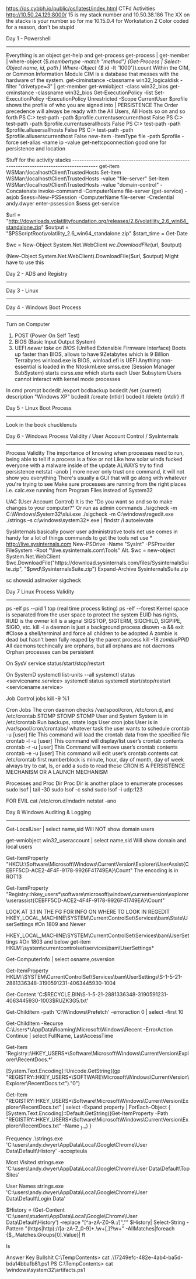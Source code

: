 https://os.cybbh.io/public/os/latest/index.html
CTFd Activities
http://10.50.24.129:8000/
15 is my stack number and 10.50.38.186
The XX on the stacks is your number so for me 10.15.0.4 for Workstation 2
Color coded for a reason, don't be stupid

Day 1 - Powershell
_______________________________________________________________________________________________________________________
Everything is an object
get-help and get-process
get-process | get-member | where-object {$_.membertype -match "method"}
(Get-Process | Select-Object name, id, path | Where-Object {$_.id -lt '1000'}).count 
Within the CIM, or Common Information Module
CIM is a database that messes with the hardware of the system. 
get-ciminstance -classname win32_logicaldisk -filter "drivetype=3" | get-member
get-wmiobject -class win32_bios 
get-cminstance -classname win32_bios
Get-ExecutionPolicy -list
Set-ExecutionPolicy -ExecutionPolicy Unrestricted -Scope CurrentUser
$profile shows the profile of who you are signed into | PERSISTENCE
The Order precedence will always be ready with the All Users, All Hosts so on and so forth
PS C:\> test-path -path $profile.currentusercurrenthost
False
PS C:\> test-path -path $profile.currentuserallhosts
False
PS C:\> test-path -path $profile.allusersallhosts
False
PS C:\> test-path -path $profile.alluserscurrenthost
False
new-item -ItemType file -path $profile -force
set-alias -name ip -value get-nettcpconnection
good one for persistence and location 

Stuff for the activity stacks -----------------------------------------------------------------------------------------
get-item WSMan:\localhost\Client\TrustedHosts
Set-Item WSMan:\localhost\Client\TrustedHosts -value "file-server"
Set-Item WSMan:\localhost\Client\TrustedHosts -value "domain-control" -Concatenate
invoke-commamd -ComputerName file-server {get-service} -asjob
$sess=New-PSSession -ComputerName file-server -Credential andy.dwyer
enter-pssession $sess
get-service

$url = "http://downloads.volatilityfoundation.org/releases/2.6/volatility_2.6_win64_standalone.zip"
$output = "$PSScriptRoot\volatility_2.6_win64_standalone.zip"
$start_time = Get-Date

$wc = New-Object System.Net.WebClient 
$wc.DownloadFile($url, $output) 


(New-Object System.Net.WebClient).DownloadFile($url, $output)
Might have to use this


Day 2 - ADS and Registry
_______________________________________________________________________________________________________________________











Day 3 - Linux
_______________________________________________________________________________________________________________________








Day 4 - Windows Boot Process
_______________________________________________________________________________________________________________________
Turn on Computer
1. POST (Power On Self Test)
2. BIOS (Basic Input Output System)
3. UEFI *newer take on BIOS* (Unified Extensible Firmware Interface)
   Boots up faster than BIOS, allows to have 9Zetabytes which is 9 Billion Terrabytes
winload.exe is BIOS, winload.efi is UEFI
Anything non-essential is loaded in the Ntoskrnl.exe
smss.exe (Session Manager SubSystem) starts csrss.exe which starts each User Subsytem
Users cannot interact with kernel mode processes


In cmd prompt
bcdedit /export bcdbackup
bcdedit /set {current} description "Windows XP"
bcdedit /create {ntldr} 
bcdedit /delete {ntdlr} /f




Day 5 - Linux Boot Process
_______________________________________________________________________________________________________________________

Look in the book chucklenuts 





Day 6 - Windows Process Validity / User Account Control / SysInternals
_______________________________________________________________________________________________________________________
Process Validity
The importance of knowing when processes need to run, being able to tell if a process is a fake or not
Like how solar winds fucked everyone with a malware inside of the update
ALWAYS try to find persistence 
netstat -anob | more
never only trust one command, it will not show you everything
There's usually a GUI that will go along with whatever you're trying to see
Make sure processes are running from the right places
i.e. calc.exe running from Program Files instead of System32



UAC (User Account Control)
It is the "Do you want so and so to make changes to your computer?" Or run as admin
commands 
./sigcheck -m C:\Windows\System32\slui.exe
./sigcheck -m C:\windows\regedit.exe
./strings –s c:\windows\system32\*.exe | findstr /i autoelevate



SysInternals
basically power user administrative tools 
net use comes in handy for a lot of things
commands to get the tools
net use * http://live.sysinternals.com
New-PSDrive -Name "SysInt" -PSProvider FileSystem -Root "\\live.sysinternals.com\Tools"
Alt.
$wc = new-object System.Net.WebClient 
$wc.DownloadFile("https://download.sysinternals.com/files/SysinternalsSuite.zip", "$pwd\SysinternalsSuite.zip")
Expand-Archive SysinternalsSuite.zip 

sc showsid
asInvoker
sigcheck



Day 7 Linux Process Validity
_______________________________________________________________________________________________________________________
ps -elf
ps --pid 1
top (real time process listing)
ps -elf --forest
Kernel space is separated from the user space to protect the system
EUID has rights, RUID is the owner
kill is a signal
SIGSTOP, SIGTERM, SIGCHILD, SIGPIPE, SIGIO, etc.
kill -l
a daemon is just a background process
disown -a && exit #Close a shell/terminal and force all children to be adopted
A zombie is dead but hasn't been fully reaped by the parent process
kill -18 *zombiePPID*
All daemons techincally are orphans, but all orphans are not daemons
Orphan processes can be persistent

On SysV
service <servicename> status/start/stop/restart

On SystemD
systemctl list-units --all
systemctl status <servicename.service>
systemctl status <PID of service>
systemctl start/stop/restart <servicename.service>

Job Control
jobs
kill -9 %1

Cron Jobs
The cron daemon checks /var/spool/cron, /etc/cron.d, and /etc/crontab STOMP STOMP STOMP
User and System
System is in /etc/crontab
Run backups, rotate logs
User cron jobs
User is in /var/spool/cron/crontabs/
whatever task the user wants to schedule
    crontab -u [user] file This command will load the crontab data from the specified file
    crontab -l -u [user] This command will display/list user’s crontab contents
    crontab -r -u [user] This Command will remove user’s crontab contents
    crontab -e -u [user] This command will edit user’s crontab contents
cat /etc/crontab
first numberblock is minute, hour, day of month, day of week
always try to cat, ls, or add a sudo to read these
CRON IS A PERSISTENCE MECHANISM
OR A LAUNCH MECHANISM

Processes and Proc Dir
Proc Dir is another place to enumerate processes
sudo lsof | tail -30
sudo lsof -c sshd
 sudo lsof -i udp:123

 FOR EVIL 
 cat /etc/cron.d/mdadm
 netstat -ano
 


Day 8 Windows Auditing & Logging
_______________________________________________________________________________________________________________________

Get-LocalUser | select name,sid
Will NOT show domain users

get-wmiobject win32_useraccount | select name,sid
Will show domain and local users
 
Get-ItemProperty "HKCU:\Software\Microsoft\Windows\CurrentVersion\Explorer\UserAssist\{CEBFF5CD-ACE2-4F4F-9178-9926F41749EA}\Count\"
The encoding is in ROT13

Get-ItemProperty "Registry::hkey_users\*\software\microsoft\windows\currentversion\explorer\userassist\{CEBFF5CD-ACE2-4F4F-9178-9926F41749EA}\Count\"

LOOK AT 3.1 IN THE FG FOR INFO ON WHERE TO LOOK IN REGEDIT 
HKEY_LOCAL_MACHINE\SYSTEM\CurrentControlSet\Services\bam\State\UserSettings #On 1809 and Newer

HKEY_LOCAL_MACHINE\SYSTEM\CurrentControlSet\Services\bam\UserSettings #On 1803 and below
get-item HKLM:\system\currentcontrolset\services\bam\UserSettings\*

Get-ComputerInfo | select osname,osversion

Get-ItemProperty HKLM:\SYSTEM\CurrentControlSet\Services\bam\UserSettings\S-1-5-21-2881336348-3190591231-4063445930-1004

Get-Content 'C:\$RECYCLE.BIN\S-1-5-21-2881336348-3190591231-4063445930-1003\$RUZK3G5.txt'

Get-Childitem -path 'C:\Windows\Prefetch\' -erroraction 0 | select -first 10

Get-ChildItem -Recurse C:\Users\*\AppData\Roaming\Microsoft\Windows\Recent -ErrorAction Continue | select FullName, LastAccessTime

Get-Item 'Registry::\HKEY_USERS\*\Software\Microsoft\Windows\CurrentVersion\Explorer\RecentDocs\.*'

[System.Text.Encoding]::Unicode.GetString((gp "REGISTRY::HKEY_USERS\*\SOFTWARE\Microsoft\Windows\CurrentVersion\Explorer\RecentDocs\.txt")."0")

Get-Item "REGISTRY::HKEY_USERS\*\Software\Microsoft\Windows\CurrentVersion\Explorer\RecentDocs\.txt" | select -Expand property | ForEach-Object {
[System.Text.Encoding]::Default.GetString((Get-ItemProperty -Path "REGISTRY::HKEY_USERS\*\Software\Microsoft\Windows\CurrentVersion\Explorer\RecentDocs\.txt" -Name $_).$_)
}

Frequency
.\strings.exe 'C:\users\andy.dwyer\AppData\Local\Google\Chrome\User Data\Default\History' -accepteula 

Most Visited
strings.exe 'C:\users\andy.dwyer\AppData\Local\Google\Chrome\User Data\Default\Top Sites'

User Names
strings.exe  'C:\users\andy.dwyer\AppData\Local\Google\Chrome\User Data\Default\Login Data'


$History = (Get-Content 'C:\users\student\AppData\Local\Google\Chrome\User Data\Default\History') -replace "[^a-zA-Z0-9\.\:\/]",""
$History| Select-String -Pattern "(https|http):\/\/[a-zA-Z_0-9]+\.\w+[\.]?\w+" -AllMatches|foreach {$_.Matches.Groups[0].Value}| ft


ls

Answer Key Bullshit
C:\TempContents> cat .\17249efc-482e-4ab4-ba5d-bda14bbafb81.ps1
PS C:\TempContents> cat \windows\system32\artifacts.ps1
